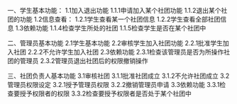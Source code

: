 一、学生基本功能：
    1.1加入退出功能
        1.1.1申请加入某个社团功能
        1.1.2退出某个社团的功能
    1.2信息查看：
        1.2.1学生查看某一个社团信息
        1.2.2学生查看全部社团信息
    1.3依赖功能
        1.1.4检查学生所处的社团
        1.1.5检查学生是否在某个社团中


二、管理员基本功能
    2.1学生基本功能
    2.2审核学生加入社团功能
        2.2.1批准学生加入社团
        2.2.2不允许学生加入社团
    2.3依赖功能
        2.3.1检查该管理员是否为所操作社团的管理员
        2.3.2管理员退出社团后的权限撤销操作

三、社团负责人基本功能
    3.1审核社团
        3.1.1批准社团成立
        3.1.2不允许社团成立
    3.2管理员权限设定
        3.2.1授予管理员权限
        3.2.2撤销管理员申请
    3.3依赖功能
        3.3.1检查要授予权限者的权限
        3.3.2检查要授予权限者是否处于某个社团中
        



